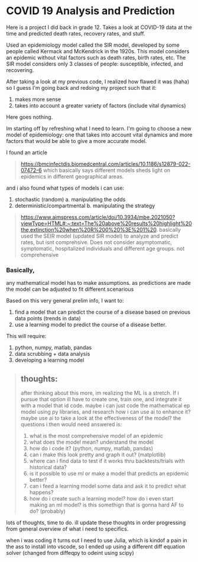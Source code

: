 # COVID 19 Analysis and Prediction
 Here is a project I did back in grade 12. Takes a look at COVID-19 data at the time and predicted death rates, recovery rates, and stuff.

Used an epidemiology model called the SIR model, developed by some people called Kermack and McKendrick in the 1920s. This model considers an epidemic without vital factors such as death rates, birth rates, etc. The SIR model considers only 3 classes of people: susceptible, infected, and recovering.
 
After taking a look at my previous code, I realized how flawed it was (haha) so I guess I'm going back and redoing my project such that it:
1. makes more sense
2. takes into account a greater variety of factors (include vital dynamics)

Here goes nothing.

Im starting off by refreshing what I need to learn. I'm going to choose a new model of epidemiology: one that takes into account vital dynamics and more factors that would be able to give a more accurate model.

I found an article
> https://bmcinfectdis.biomedcentral.com/articles/10.1186/s12879-022-07472-6
> which basically says different models sheds light on epidemics in different geographical areas.

and i also found what types of models i can use:
1. stochastic (random)
   a. manipulating the odds
2. deterministic/compartmental
   b. manipulating the strategy
> https://www.aimspress.com/article/doi/10.3934/mbe.2021050?viewType=HTML#:~:text=The%20above%20results%20highlight%20the,extinction%20when%20R%200%20%3E%201%20.
> basically used the SEIR model (updated SIR model) to analyze and predict rates, but isnt comprehsive. Does not consider asymptomatic, symptomatic, hospitalized individuals and different age groups.
> not comprehensive

### Basically,
any mathematical model has to make assumptions. as predictions are made the model can be adjusted to fit different scenarious

Based on this very general prelim info, I want to:
1. find a model that can predict the course of a disease based on previous data points (trends in data)
2. use a learning model to predict the course of a disease better.

This will require:
1. python, numpy, matlab, pandas
2. data scrubbing + data analysis
3. developing a learning model

> ## thoughts:
> after thinking about this more, im realizing the ML is a stretch. If i pursue that option ill have to create one, train one, and integrate it with a model that id code.
> maybe i can just code the mathematical ep model using py libraries, and research how i can use ai to enhance it?
> maybe use ai to take a look at the effectiveness of the model?
> the questions i then would need answered is:
> 1. what is the most comprehensive model of an epidemic
> 2. what does the model mean? understand the model
> 3. how do i code it? (python, numpy, matlab, pandas)
> 4. can i make this look pretty and graph it out? (matplotlib)
> 5. where can i find data to test if it works thru backtests/trials with historical data?
> 6. is it possible to use ml or make a model that predicts an epidemic better?
> 7. can i feed a learning model some data and ask it to predict what happens?
> 8. how do i create such a learning model? how do i even start making an ml model? is this somethign that is gonna hard AF to do? (probably)

lots of thoughts, time to do. ill update these thoughts in order progressing from general overview of what i need to specifics.

when i was coding it turns out I need to use Julia, which is kindof a pain in the ass to install into vscode, so I ended up using a different diff equation solver (changed from diffeqpy to odeint using scipy)
